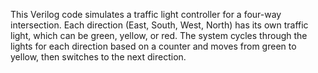 This Verilog code simulates a traffic light controller for a four-way intersection. Each direction (East, South, West, North) has its own traffic light, which can be green, yellow, or red. The system cycles through the lights for each direction based on a counter and moves from green to yellow, then switches to the next direction.
